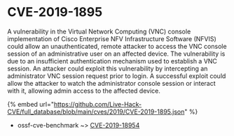 # CVE-2019-1895

A vulnerability in the Virtual Network Computing (VNC) console implementation of Cisco Enterprise NFV Infrastructure Software (NFVIS) could allow an unauthenticated, remote attacker to access the VNC console session of an administrative user on an affected device. The vulnerability is due to an insufficient authentication mechanism used to establish a VNC session. An attacker could exploit this vulnerability by intercepting an administrator VNC session request prior to login. A successful exploit could allow the attacker to watch the administrator console session or interact with it, allowing admin access to the affected device.

{% embed url="https://github.com/Live-Hack-CVE/full_database/blob/main/cves/2019/CVE-2019-1895.json" %}


* ossf-cve-benchmark ~> [CVE-2019-18954](https://www.alice-snow.ru/2019/database/cve-2019-1895/cve-2019-18954-ossf-cve-benchmark)